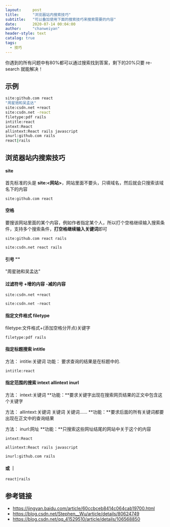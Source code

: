 ```yaml
---
layout:     post
title:      "浏览器站内搜索技巧"
subtitle:   "可以叠加使用下面的搜索技巧来搜索需要的内容"
date:       2020-07-14 00:04:00
author:     "chanweiyan"
header-style: text
catalog: true
tags:
  - 技巧
---
```


你遇到的所有问题中有80%都可以通过搜索找到答案，剩下的20%只要 re-search 就能解决！

## 示例

```bash
site:github.com react
"周星驰和吴孟达"
site:csdn.net +react
site:csdn.net -react
filetype:pdf rails
intitle:react
intext:React
allintext:React rails javascript
inurl:github.com rails
react|rails
```

## 浏览器站内搜索技巧

#### site

首先标准的头是 **site:<网站>**，网站里面不要头，只填域名，然后就会只搜索该域名下的内容

`site:github.com react`

#### 空格

要搜该网站里面的某个内容，例如作者指定某个人，所以打个空格继续输入搜索条件，支持多个搜索条件，**打空格继续输入关键词**即可

`site:github.com react rails`

`site:csdn.net react rails`

#### 引号 ""

"周星驰和吴孟达"

#### 过滤符号 +增的内容 -减的内容

`site:csdn.net +react`

`site:csdn.net -react`

#### 指定文件格式 filetype

filetype:文件格式+(添加空格分开点)关键字

`filetype:pdf rails`

#### 指定标题搜索 intitle

方法： intitle:关键词
功能： 要求查询的结果是在标题中的.

`intitle:react`

#### 指定范围的搜索 intext allintext inurl

方法： intext:关键词
**功能：**要求关键字出现在搜索网页结果的正文中包含这个关键字

方法： allintext:关键词 关键词 关键词……
**功能：**要求后面的所有关键词都要出现在正文中的查询结果

方法： inurl:网址
**功能：**只搜索这些网址结尾的网站中关于这个的内容

`intext:React`

`allintext:React rails javascript`

`inurl:github.com rails`

#### 或 ｜

`react|rails`

## 参考链接

* https://jingyan.baidu.com/article/60ccbceb8414c064cab19700.html
* https://blog.csdn.net/Stephen__Wu/article/details/80624749
* https://blog.csdn.net/qq_41529510/article/details/106568850